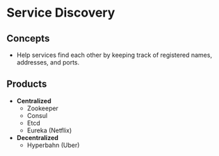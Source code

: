 # Service Discovery

## Concepts
- Help services find each other by keeping track of registered names, addresses, and ports.

## Products
- **Centralized** 
   - Zookeeper
   - Consul
   - Etcd
   - Eureka (Netflix)
- **Decentralized**
   - Hyperbahn (Uber)
